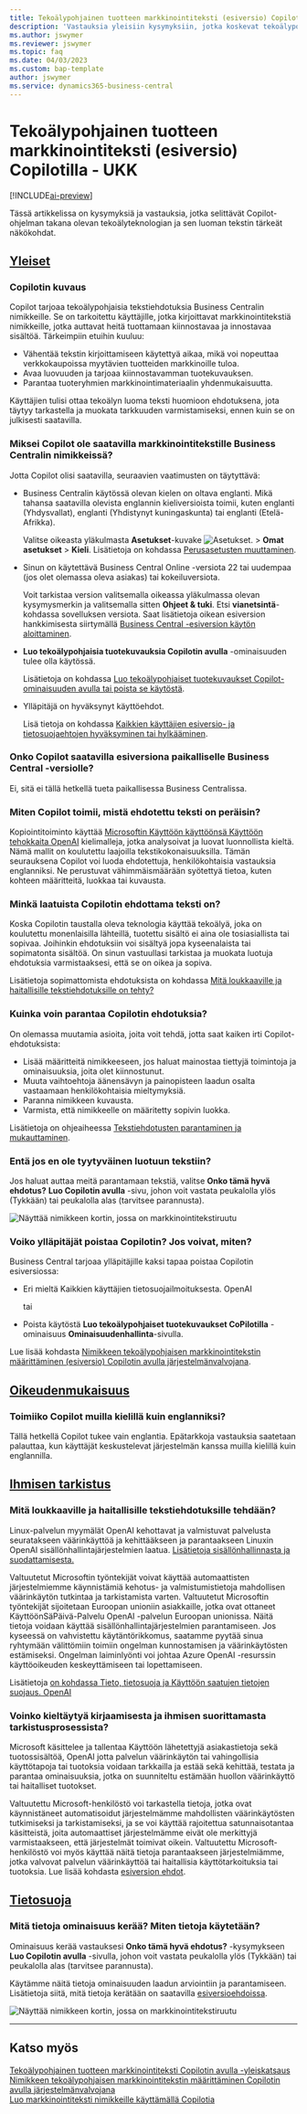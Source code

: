 ```yaml
---
title: Tekoälypohjainen tuotteen markkinointiteksti (esiversio) Copilotilla - UKK
description: 'Vastauksia yleisiin kysymyksiin, jotka koskevat tekoälypohjaisia tekstiominaisuuksia Copilot-ohjelman avulla.'
ms.author: jswymer
ms.reviewer: jswymer
ms.topic: faq
ms.date: 04/03/2023
ms.custom: bap-template
author: jswymer
ms.service: dynamics365-business-central
---
```


# Tekoälypohjainen tuotteen markkinointiteksti (esiversio) Copilotilla - UKK

[!INCLUDE[ai-preview](includes/ai-preview.md)]

Tässä artikkelissa on kysymyksiä ja vastauksia, jotka selittävät Copilot-ohjelman takana olevan tekoälyteknologian ja sen luoman tekstin tärkeät näkökohdat.

## [Yleiset](#tab/general)

### Copilotin kuvaus

Copilot tarjoaa tekoälypohjaisia tekstiehdotuksia Business Centralin nimikkeille. Se on tarkoitettu käyttäjille, jotka kirjoittavat markkinointitekstiä nimikkeille, jotka auttavat heitä tuottamaan kiinnostavaa ja innostavaa sisältöä. Tärkeimpiin etuihin kuuluu:

- Vähentää tekstin kirjoittamiseen käytettyä aikaa, mikä voi nopeuttaa verkkokaupoissa myytävien tuotteiden markkinoille tuloa.
- Avaa luovuuden ja tarjoaa kiinnostavamman tuotekuvauksen.
- Parantaa tuoteryhmien markkinointimateriaalin yhdenmukaisuutta.

Käyttäjien tulisi ottaa tekoälyn luoma teksti huomioon ehdotuksena, jota täytyy tarkastella ja muokata tarkkuuden varmistamiseksi, ennen kuin se on julkisesti saatavilla.

### Miksei Copilot ole saatavilla markkinointitekstille Business Centralin nimikkeissä?

Jotta Copilot olisi saatavilla, seuraavien vaatimusten on täytyttävä:

- Business Centralin käytössä olevan kielen on oltava englanti. Mikä tahansa saatavilla olevista englannin kieliversioista toimii, kuten englanti (Yhdysvallat), englanti (Yhdistynyt kuningaskunta) tai englanti (Etelä-Afrikka).

  Valitse oikeasta yläkulmasta **Asetukset**-kuvake ![Asetukset.](media/ui-experience/settings_icon_small.png "Roolikeskuksen Asetukset-kuvake") > **Omat asetukset** > **Kieli**. Lisätietoja on kohdassa [Perusasetusten muuttaminen](ui-change-basic-settings.md#language).
- Sinun on käytettävä Business Central Online -versiota 22 tai uudempaa (jos olet olemassa oleva asiakas) tai kokeiluversiota.  <!--**22.0.54157.54311 (Preview - Copilot edition)**-->

   Voit tarkistaa version valitsemalla oikeassa yläkulmassa olevan kysymysmerkin ja valitsemalla sitten **Ohjeet & tuki**. Etsi **vianetsintä**-kohdassa sovelluksen versiota. Saat lisätietoja oikean esiversion hankkimisesta siirtymällä [Business Central -esiversion käytön aloittaminen](ai-preview-getstarted.md).
- **Luo tekoälypohjaisia tuotekuvauksia Copilotin avulla** -ominaisuuden tulee olla käytössä.

   Lisätietoja on kohdassa [Luo tekoälypohjaiset tuotekuvaukset Copilot-ominaisuuden avulla tai poista se käytöstä](enable-ai.md#enable-or-disable-create-ai-powered-product-descriptions-with-copilot).
- Ylläpitäjä on hyväksynyt käyttöehdot.

   Lisä tietoja on kohdassa [Kaikkien käyttäjien esiversio- ja tietosuojaehtojen hyväksyminen tai hylkääminen](enable-ai.md#consent-to-or-reject-preview-and-privacy-terms-and-conditions-for-all-users).

### Onko Copilot saatavilla esiversiona paikalliselle Business Central -versiolle?

Ei, sitä ei tällä hetkellä tueta paikallisessa Business Centralissa.

### Miten Copilot toimii, mistä ehdotettu teksti on peräisin?

Kopiointitoiminto käyttää [Microsoftin Käyttöön käyttöönsä Käyttöön tehokkaita OpenAI](/azure/cognitive-services/openai/overview) kielimalleja, jotka analysoivat ja luovat luonnollista kieltä. Nämä mallit on koulutettu laajoilla tekstikokonaisuuksilla. Tämän seurauksena Copilot voi luoda ehdotettuja, henkilökohtaisia vastauksia englanniksi. Ne perustuvat vähimmäismäärään syötettyä tietoa, kuten kohteen määritteitä, luokkaa tai kuvausta. 

### Minkä laatuista Copilotin ehdottama teksti on?

Koska Copilotin taustalla oleva teknologia käyttää tekoälyä, joka on koulutettu monenlaisilla lähteillä, tuotettu sisältö ei aina ole tosiasiallista tai sopivaa. Joihinkin ehdotuksiin voi sisältyä jopa kyseenalaista tai sopimatonta sisältöä. On sinun vastuullasi tarkistaa ja muokata luotuja ehdotuksia varmistaaksesi, että se on oikea ja sopiva.

Lisätietoja sopimattomista ehdotuksista on kohdassa [Mitä loukkaaville ja haitallisille tekstiehdotuksille on tehty?](/dynamics365/business-central/ai-faq?&tabs=oversight#whats-done-about-abusive-and-harmful-text-suggestions)

### Kuinka voin parantaa Copilotin ehdotuksia?

On olemassa muutamia asioita, joita voit tehdä, jotta saat kaiken irti Copilot-ehdotuksista:

- Lisää määritteitä nimikkeeseen, jos haluat mainostaa tiettyjä toimintoja ja ominaisuuksia, joita olet kiinnostunut.
- Muuta vaihtoehtoja äänensävyn ja painopisteen laadun osalta vastaamaan henkilökohtaisia mieltymyksiä.
- Paranna nimikkeen kuvausta.
- Varmista, että nimikkeelle on määritetty sopivin luokka.

Lisätietoja on ohjeaiheessa [Tekstiehdotusten parantaminen ja mukauttaminen](item-marketing-text.md#improve-and-tailor-text-suggestions).

### Entä jos en ole tyytyväinen luotuun tekstiin?

Jos haluat auttaa meitä parantamaan tekstiä, valitse **Onko tämä hyvä ehdotus?** **Luo Copilotin avulla** -sivu, johon voit vastata peukalolla ylös (Tykkään) tai peukalolla alas (tarvitsee parannusta).

![Näyttää nimikkeen kortin, jossa on markkinointitekstiruutu](media/create-with-copilot-window-feedback.png)

### Voiko ylläpitäjät poistaa Copilotin? Jos voivat, miten?

Business Central tarjoaa ylläpitäjille kaksi tapaa poistaa Copilotin esiversiossa:

- Eri mieltä Kaikkien käyttäjien tietosuojailmoituksesta. OpenAI 

  tai

- Poista käytöstä **Luo tekoälypohjaiset tuotekuvaukset CoPilotilla** -ominaisuus **Ominaisuudenhallinta**-sivulla.

Lue lisää kohdasta [Nimikkeen tekoälypohjaisen markkinointitekstin määrittäminen (esiversio) Copilotin avulla järjestelmänvalvojana](enable-ai.md).

## [Oikeudenmukaisuus](#tab/fairness)

### Toimiiko Copilot muilla kielillä kuin englanniksi?

Tällä hetkellä Copilot tukee vain englantia. Epätarkkoja vastauksia saatetaan palauttaa, kun käyttäjät keskustelevat järjestelmän kanssa muilla kielillä kuin englannilla.

## [Ihmisen tarkistus](#tab/oversight)

### Mitä loukkaaville ja haitallisille tekstiehdotuksille tehdään?

Linux-palvelun myymälät OpenAI kehottavat ja valmistuvat palvelusta seuratakseen väärinkäyttöä ja kehittääkseen ja parantaakseen Linuxin OpenAI sisällönhallintajärjestelmien laatua. [Lisätietoja sisällönhallinnasta ja suodattamisesta.](/azure/cognitive-services/openai/concepts/content-filter)

Valtuutetut Microsoftin työntekijät voivat käyttää automaattisten järjestelmiemme käynnistämiä kehotus- ja valmistumistietoja mahdollisen väärinkäytön tutkintaa ja tarkistamista varten. Valtuutetut Microsoftin työntekijät sijoitetaan Euroopan unioniin asiakkaille, jotka ovat ottaneet KäyttöönSäPäivä-Palvelu OpenAI -palvelun Euroopan unionissa. Näitä tietoja voidaan käyttää sisällönhallintajärjestelmien parantamiseen. Jos kyseessä on vahvistettu käytäntörikkomus, saatamme pyytää sinua ryhtymään välittömiin toimiin ongelman kunnostamisen ja väärinkäytösten estämiseksi. Ongelman laiminlyönti voi johtaa Azure OpenAI -resurssin käyttöoikeuden keskeyttämiseen tai lopettamiseen.

Lisätietoja [on kohdassa Tieto, tietosuoja ja Käyttöön saatujen tietojen suojaus. OpenAI](/legal/cognitive-services/openai/data-privacy#abuse-and-harmful-content-generation)

### Voinko kieltäytyä kirjaamisesta ja ihmisen suorittamasta tarkistusprosessista?  

Microsoft käsittelee ja tallentaa Käyttöön lähetettyjä asiakastietoja sekä tuotossisältöä, OpenAI jotta palvelun väärinkäytön tai vahingollisia käyttötapoja tai tuotoksia voidaan tarkkailla ja estää sekä kehittää, testata ja parantaa ominaisuuksia, jotka on suunniteltu estämään huollon väärinkäyttö tai haitalliset tuotokset. 

Valtuutettu Microsoft-henkilöstö voi tarkastella tietoja, jotka ovat käynnistäneet automatisoidut järjestelmämme mahdollisten väärinkäytösten tutkimiseksi ja tarkistamiseksi, ja se voi käyttää rajoitettua satunnaisotantaa käsitteistä, joita automaattiset järjestelmämme eivät ole merkittyjä varmistaakseen, että järjestelmät toimivat oikein. Valtuutettu Microsoft-henkilöstö voi myös käyttää näitä tietoja parantaakseen järjestelmiämme, jotka valvovat palvelun väärinkäyttöä tai haitallisia käyttötarkoituksia tai tuotoksia. Lue lisää kohdasta [esiversion ehdot](https://dynamics.microsoft.com/legaldocs/supp-dynamics365-preview/).

## [Tietosuoja](#tab/privacy)

### Mitä tietoja ominaisuus kerää? Miten tietoja käytetään?

Ominaisuus kerää vastauksesi **Onko tämä hyvä ehdotus?** -kysymykseen **Luo Copilotin avulla** -sivulla, johon voit vastata peukalolla ylös (Tykkään) tai peukalolla alas (tarvitsee parannusta).

Käytämme näitä tietoja ominaisuuden laadun arviointiin ja parantamiseen. Lisätietoja siitä, mitä tietoja kerätään on saatavilla [esiversioehdoissa](https://dynamics.microsoft.com/legaldocs/supp-dynamics365-preview/).

![Näyttää nimikkeen kortin, jossa on markkinointitekstiruutu](media/create-with-copilot-window-feedback.png)

---

## Katso myös

[Tekoälypohjainen tuotteen markkinointiteksti Copilotin avulla -yleiskatsaus](ai-overview.md)  
[Nimikkeen tekoälypohjaisen markkinointitekstin määrittäminen Copilotin avulla järjestelmänvalvojana](enable-ai.md)  
[Luo markkinointiteksti nimikkeille käyttämällä Copilotia](item-marketing-text.md)  


